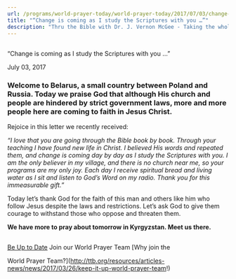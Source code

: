 ```yaml
---
url: /programs/world-prayer-today/world-prayer-today/2017/07/03/change-is-coming-as-i-study-the-scriptures-with-you
title: "“Change is coming as I study the Scriptures with you …”"
description: "Thru the Bible with Dr. J. Vernon McGee - Taking the whole Word to the whole world"
---
```







## 
 “Change is coming as I study the Scriptures with you …”


July 03, 2017




### Welcome to Belarus, a small country between Poland and Russia. Today we praise God that although His church and people are hindered by strict government laws, more and more people here are coming to faith in Jesus Christ.


Rejoice in this letter we recently received:


*“I love that you are going through the Bible book by book. Through your teaching I have found new life in Christ. I believed His words and repeated them, and change is coming day by day as I study the Scriptures with you. I am the only believer in my village, and there is no church near me, so your programs are my only joy. Each day I receive spiritual bread and living water as I sit and listen to God’s Word on my radio. Thank you for this immeasurable gift.”*


Today let’s thank God for the faith of this man and others like him who follow Jesus despite the laws and restrictions. Let’s ask God to give them courage to withstand those who oppose and threaten them. 


**We have more to pray about tomorrow in Kyrgyzstan. Meet us there.** 







## 




[Be Up to Date](http://feeds.feedburner.com/WorldPrayerToday "World Prayer Today RSS Feed")
Join our World Prayer Team
[Why join the  

World Prayer Team?](http://ttb.org/resources/articles-news/news/2017/03/26/keep-it-up-world-prayer-team!)




